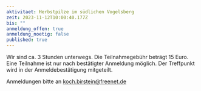 ```yaml
---
aktivitaet: Herbstpilze im südlichen Vogelsberg
zeit: 2023-11-12T10:00:40.177Z
bis: ""
anmeldung_offen: true
anmeldung_noetig: false
published: true
---
```

Wir sind ca. 3 Stunden unterwegs. Die Teilnahmegebühr beträgt 15 Euro. Eine Teilnahme ist nur nach bestätigter Anmeldung möglich. Der Treffpunkt wird in der Anmeldebestätigung mitgeteilt.

Anmeldungen bitte an koch.birstein@freenet.de